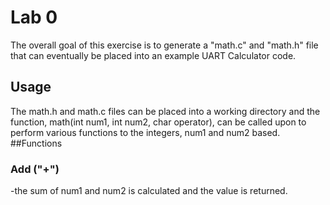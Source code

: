 # Lab 0
The overall goal of this exercise is to generate a "math.c" and "math.h" file that can eventually be placed into 
an example UART Calculator code.
## Usage
The math.h and math.c files can be placed into a working directory and the function, math(int num1, int num2, char operator),
can be called upon to perform various functions to the integers, num1 and num2 based.
##Functions
### Add ("+")
-the sum of num1 and num2 is calculated and the value is returned.

